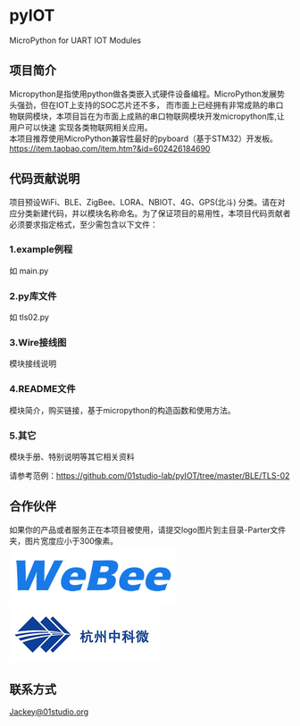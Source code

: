 # pyIOT
MicroPython for UART IOT Modules

## 项目简介
Micropython是指使用python做各类嵌入式硬件设备编程。MicroPython发展势头强劲，但在IOT上支持的SOC芯片还不多，
而市面上已经拥有非常成熟的串口物联网模块，本项目旨在为市面上成熟的串口物联网模块开发micropython库,让用户可以快速
实现各类物联网相关应用。  
本项目推荐使用MicroPython兼容性最好的pyboard（基于STM32）开发板。  
https://item.taobao.com/item.htm?&id=602426184690


## 代码贡献说明
项目预设WiFi、BLE、ZigBee、LORA、NBIOT、4G、GPS(北斗) 分类。请在对应分类新建代码，并以模块名称命名。为了保证项目的易用性，本项目代码贡献者必须要求指定格式，至少需包含以下文件：

### 1.example例程
如 main.py
### 2.py库文件
如 tls02.py
### 3.Wire接线图
模块接线说明
### 4.README文件
模块简介，购买链接，基于micropython的构造函数和使用方法。
### 5.其它
模块手册、特别说明等其它相关资料

请参考范例：https://github.com/01studio-lab/pyIOT/tree/master/BLE/TLS-02

## 合作伙伴
如果你的产品或者服务正在本项目被使用，请提交logo图片到主目录-Parter文件夹，图片宽度应小于300像素。  
![WeBee](https://github.com/01studio-lab/pyIOT/blob/master/Partner/WeBee.png)  
![中科微](https://github.com/01studio-lab/pyIOT/blob/master/Partner/%E6%9D%AD%E5%B7%9E%E4%B8%AD%E7%A7%91%E5%BE%AE.png)

## 联系方式
Jackey@01studio.org
